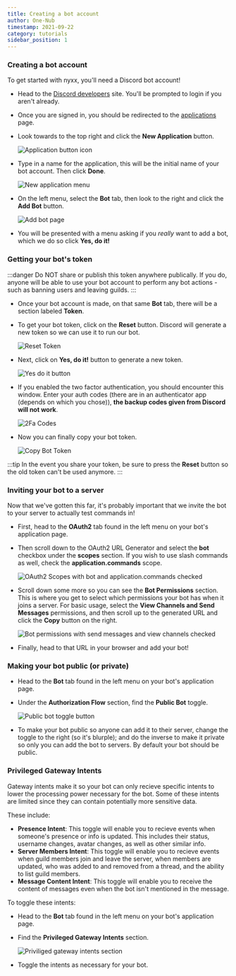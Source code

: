 ```yaml
---
title: Creating a bot account
author: One-Nub
timestamp: 2021-09-22
category: tutorials
sidebar_position: 1
---
```


### Creating a bot account

To get started with nyxx, you'll need a Discord bot account!

- Head to the [Discord developers](https://discord.com/developers) site.
  You'll be prompted to login if you aren't already.
- Once you are signed in, you should be redirected to the
  [applications](https://discord.com/developers/applications) page.
- Look towards to the top right and click the **New Application** button.

  ![Application button icon](../../static/img/tutorial/new_application_button.png)
- Type in a name for the application, this will be the initial name of your bot account. Then click
  **Done**.

  ![New application menu](../../static/img/tutorial/create_application_page.png)
- On the left menu, select the **Bot** tab, then look to the right and click the **Add Bot** button.

  ![Add bot page](../../static/img/tutorial/add_bot_page.png)
- You will be presented with a menu asking if you _really_ want to add a bot, which we do so click
  **Yes, do it!**

### Getting your bot's token

:::danger
Do NOT share or publish this token anywhere publically. If you do, anyone will be able to use your
bot account to perform any bot actions - such as banning users and leaving guilds.
:::

- Once your bot account is made, on that same **Bot** tab, there will be a section labeled
  **Token**.
- To get your bot token, click on the **Reset** button. Discord will generate a new token so we can
  use it to run our bot.
  
  ![Reset Token](../../static/img/tutorial/bot_token_reset.jpg)
- Next, click on **Yes, do it!** button to generate a new token.
  
  ![Yes do it button](../../static/img/tutorial/bot_token_yes_do_it.jpg)
- If you enabled the two factor authentication, you should encounter this window. Enter your auth
  codes (there are in an authenticator app (depends on which you chose)), **the backup codes given
  from Discord will not work**.
  
  ![2Fa Codes](../../static/img/tutorial/bot_token_2fa.png)

- Now you can finally copy your bot token.

  ![Copy Bot Token](../../static/img/tutorial/copy_bot_token.jpg)

:::tip
In the event you share your token, be sure to press the **Reset** button so the old token can't be
used anymore.
:::

### Inviting your bot to a server

Now that we've gotten this far, it's probably important that we invite the bot to your server to
actually test commands in!

- First, head to the **OAuth2** tab found in the left menu on your bot's application page.
- Then scroll down to the OAuth2 URL Generator and select the **bot** checkbox under the **scopes**
  section. If you wish to use slash commands as well, check the **application.commands** scope.
  
  ![OAuth2 Scopes with bot and application.commands checked](../../static/img/tutorial/select_bot_scopes.png)
- Scroll down some more so you can see the **Bot Permissions** section. This is where you get to
  select which permissions your bot has when it joins a server. For basic usage, select the **View
  Channels and Send Messages** permissions, and then scroll up to the generated URL and click the
  **Copy** button on the right.

  ![Bot permissions with send messages and view channels checked](../../static/img/tutorial/select_bot_permissions.png)
- Finally, head to that URL in your browser and add your bot!

### Making your bot public (or private)

- Head to the **Bot** tab found in the left menu on your bot's application page.
- Under the **Authorization Flow** section, find the **Public Bot** toggle.

  ![Public bot toggle button](../../static/img/tutorial/make_bot_public.png)
- To make your bot public so anyone can add it to their server, change the toggle to the right (so
  it's blurple); and do the inverse to make it private so only you can add the bot to servers. By
  default your bot should be public.

### Privileged Gateway Intents

Gateway intents make it so your bot can only recieve specific intents to lower the processing power
necessary for the bot. Some of these intents are limited since they can contain potentially more
sensitive data.

These include:

- **Presence Intent**: This toggle will enable you to recieve events when someone's presence or info
  is updated. This includes their status, username changes, avatar changes, as well as other similar
  info.
- **Server Members Intent**: This toggle will enable you to recieve events when guild members join
  and leave the server, when members are updated, who was added to and removed from a thread, and
  the ability to list guild members.
- **Message Content Intent**: This toggle will enable you to receive the content of messages even
  when the bot isn't mentioned in the message.


To toggle these intents:

- Head to the **Bot** tab found in the left menu on your bot's application page.
- Find the **Privileged Gateway Intents** section.

  ![Priviliged gateway intents section](../../static/img/tutorial/priv_gw_intents.png)
- Toggle the intents as necessary for your bot.
